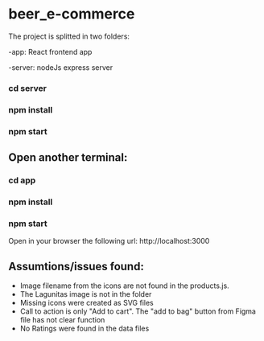 # beer_e-commerce

The project is splitted in two folders:

-app: React frontend app

-server: nodeJs express server

### cd server

### npm install

### npm start

## Open another terminal:

### cd app
 
### npm install

### npm start

Open in your browser the following url: http://localhost:3000


## Assumtions/issues found:

* Image filename from the icons are not found in the products.js. 
* The Lagunitas image is not in the folder
* Missing icons were created as SVG files
* Call to action is only "Add to cart". The "add to bag" button from Figma file has not clear function
* No Ratings were found in the data files


